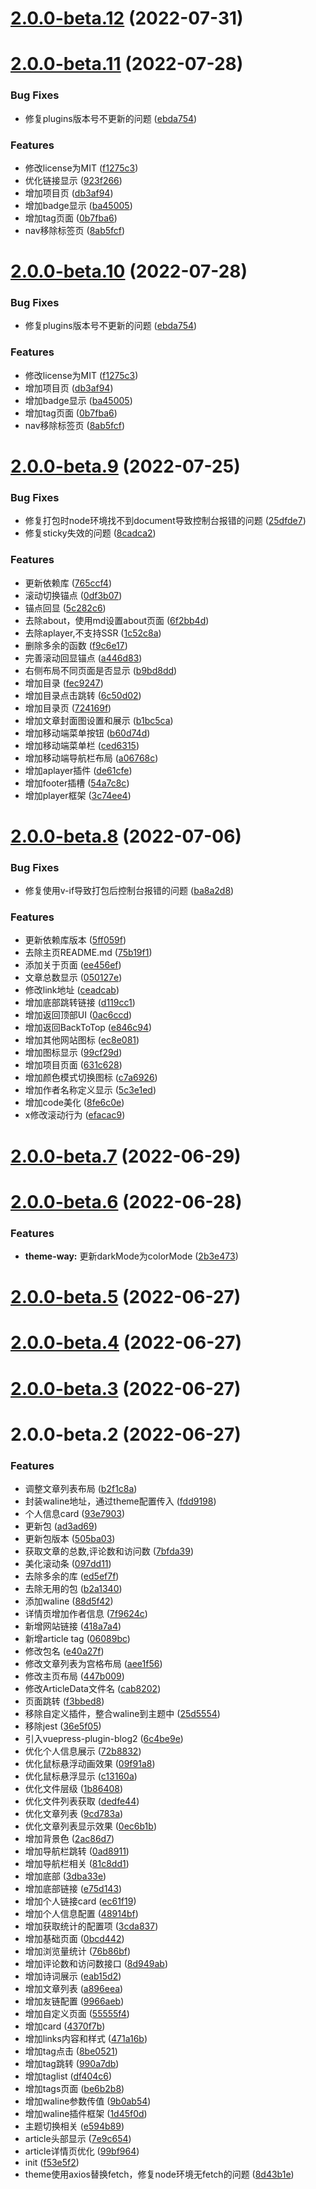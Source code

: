 # [2.0.0-beta.12](https://github.com/WayNian/vuepress-theme-way/compare/v2.0.0-beta.11...v2.0.0-beta.12) (2022-07-31)



# [2.0.0-beta.11](https://github.com/WayNian/vuepress-theme-way/compare/v2.0.0-beta.9...v2.0.0-beta.11) (2022-07-28)


### Bug Fixes

* 修复plugins版本号不更新的问题 ([ebda754](https://github.com/WayNian/vuepress-theme-way/commit/ebda754c818fde3440faaa15812253ee0606c556))


### Features

* 修改license为MIT ([f1275c3](https://github.com/WayNian/vuepress-theme-way/commit/f1275c340ce8fc9cfc37380b22f89392b801844d))
* 优化链接显示 ([923f266](https://github.com/WayNian/vuepress-theme-way/commit/923f26652be34a146a1ed573813adae2264c2167))
* 增加项目页 ([db3af94](https://github.com/WayNian/vuepress-theme-way/commit/db3af94aa18aed1c25533ffd459072a27e6bd33f))
* 增加badge显示 ([ba45005](https://github.com/WayNian/vuepress-theme-way/commit/ba45005361481c877c9ad673936825b0e0ea6128))
* 增加tag页面 ([0b7fba6](https://github.com/WayNian/vuepress-theme-way/commit/0b7fba672961762c9610b3486eaf4fc624cd4c83))
* nav移除标签页 ([8ab5fcf](https://github.com/WayNian/vuepress-theme-way/commit/8ab5fcfcc17878836dd09ff29bf839596cf40a39))



# [2.0.0-beta.10](https://github.com/WayNian/vuepress-theme-way/compare/v2.0.0-beta.9...v2.0.0-beta.10) (2022-07-28)


### Bug Fixes

* 修复plugins版本号不更新的问题 ([ebda754](https://github.com/WayNian/vuepress-theme-way/commit/ebda754c818fde3440faaa15812253ee0606c556))


### Features

* 修改license为MIT ([f1275c3](https://github.com/WayNian/vuepress-theme-way/commit/f1275c340ce8fc9cfc37380b22f89392b801844d))
* 增加项目页 ([db3af94](https://github.com/WayNian/vuepress-theme-way/commit/db3af94aa18aed1c25533ffd459072a27e6bd33f))
* 增加badge显示 ([ba45005](https://github.com/WayNian/vuepress-theme-way/commit/ba45005361481c877c9ad673936825b0e0ea6128))
* 增加tag页面 ([0b7fba6](https://github.com/WayNian/vuepress-theme-way/commit/0b7fba672961762c9610b3486eaf4fc624cd4c83))
* nav移除标签页 ([8ab5fcf](https://github.com/WayNian/vuepress-theme-way/commit/8ab5fcfcc17878836dd09ff29bf839596cf40a39))



# [2.0.0-beta.9](https://github.com/WayNian/vuepress-theme-way/compare/v2.0.0-beta.8...v2.0.0-beta.9) (2022-07-25)


### Bug Fixes

* 修复打包时node环境找不到document导致控制台报错的问题 ([25dfde7](https://github.com/WayNian/vuepress-theme-way/commit/25dfde7713894e67b432c0ab546723e30d0e515f))
* 修复sticky失效的问题 ([8cadca2](https://github.com/WayNian/vuepress-theme-way/commit/8cadca256ac406faa8939ee1ff716e757d4dabb3))


### Features

* 更新依赖库 ([765ccf4](https://github.com/WayNian/vuepress-theme-way/commit/765ccf405985607c095e08b2dc3b5aa01eb29960))
* 滚动切换锚点 ([0df3b07](https://github.com/WayNian/vuepress-theme-way/commit/0df3b073e88a5f572cfa345d6b559ef838c588be))
* 锚点回显 ([5c282c6](https://github.com/WayNian/vuepress-theme-way/commit/5c282c68bf64efefa678d4afea23f65d37fb7ddb))
* 去除about，使用md设置about页面 ([6f2bb4d](https://github.com/WayNian/vuepress-theme-way/commit/6f2bb4d372d23f0052c2873d61d7a32a65267d34))
* 去除aplayer,不支持SSR ([1c52c8a](https://github.com/WayNian/vuepress-theme-way/commit/1c52c8aafb4cfe288da8d25b95ee8da878c811e4))
* 删除多余的函数 ([f9c6e17](https://github.com/WayNian/vuepress-theme-way/commit/f9c6e173bd4c79d34305404a56892df8d7e19be0))
* 完善滚动回显锚点 ([a446d83](https://github.com/WayNian/vuepress-theme-way/commit/a446d8394ca615113b49e4f1af06e004cfe279ce))
* 右侧布局不同页面是否显示 ([b9bd8dd](https://github.com/WayNian/vuepress-theme-way/commit/b9bd8dd9cd865fe4f81474662db3c76edba24ac6))
* 增加目录 ([fec9247](https://github.com/WayNian/vuepress-theme-way/commit/fec9247868343700d00a209d9aa6cb3d49b06e02))
* 增加目录点击跳转 ([6c50d02](https://github.com/WayNian/vuepress-theme-way/commit/6c50d02b1d58be50d2853ae33c60ddb8ec47ce43))
* 增加目录页 ([724169f](https://github.com/WayNian/vuepress-theme-way/commit/724169f84df9dc458b82f659d9f53a885313dbd0))
* 增加文章封面图设置和展示 ([b1bc5ca](https://github.com/WayNian/vuepress-theme-way/commit/b1bc5ca1d59247d911619824095e02b4c813d68c))
* 增加移动端菜单按钮 ([b60d74d](https://github.com/WayNian/vuepress-theme-way/commit/b60d74d869e94b13159183749b48dc2713246d36))
* 增加移动端菜单栏 ([ced6315](https://github.com/WayNian/vuepress-theme-way/commit/ced6315d7133da8e62acd40a26224bcb83f614a3))
* 增加移动端导航栏布局 ([a06768c](https://github.com/WayNian/vuepress-theme-way/commit/a06768c7e06efbbaa0539610c7d54e99ec5d1ca8))
* 增加aplayer插件 ([de61cfe](https://github.com/WayNian/vuepress-theme-way/commit/de61cfef4659b4984146729673c148778d9e8b31))
* 增加footer插槽 ([54a7c8c](https://github.com/WayNian/vuepress-theme-way/commit/54a7c8c823edb015139362cd503bf441585a5be1))
* 增加player框架 ([3c74ee4](https://github.com/WayNian/vuepress-theme-way/commit/3c74ee467ecb822f90f1ac623700794eafee6fa6))



# [2.0.0-beta.8](https://github.com/WayNian/vuepress-theme-way/compare/v2.0.0-beta.7...v2.0.0-beta.8) (2022-07-06)


### Bug Fixes

* 修复使用v-if导致打包后控制台报错的问题 ([ba8a2d8](https://github.com/WayNian/vuepress-theme-way/commit/ba8a2d804516ce9ed609f50cc24a7d1f8816289a))


### Features

* 更新依赖库版本 ([5ff059f](https://github.com/WayNian/vuepress-theme-way/commit/5ff059f513342d0d33a3f5a3ea55bd4aa8df27ae))
* 去除主页README.md ([75b19f1](https://github.com/WayNian/vuepress-theme-way/commit/75b19f1fc9cc1bba028916dec6244854e65b67e6))
* 添加关于页面 ([ee456ef](https://github.com/WayNian/vuepress-theme-way/commit/ee456efec29b2720e9a559e023ceb72081974223))
* 文章总数显示 ([050127e](https://github.com/WayNian/vuepress-theme-way/commit/050127ee0e0d921de1ba99f78187f321bf9a041d))
* 修改link地址 ([ceadcab](https://github.com/WayNian/vuepress-theme-way/commit/ceadcab93816f18b9048d78f9ecdf8d843933f26))
* 增加底部跳转链接 ([d119cc1](https://github.com/WayNian/vuepress-theme-way/commit/d119cc11416940bf5d969f416136c9c89ad6742f))
* 增加返回顶部UI ([0ac6ccd](https://github.com/WayNian/vuepress-theme-way/commit/0ac6ccd0e323b0ec972c2007e2f6043e9abde1b7))
* 增加返回BackToTop ([e846c94](https://github.com/WayNian/vuepress-theme-way/commit/e846c94911ce3b34be19d016fde07888f4c94753))
* 增加其他网站图标 ([ec8e081](https://github.com/WayNian/vuepress-theme-way/commit/ec8e0819436bc6101fae94f1d28c6ae4c2cca9b6))
* 增加图标显示 ([99cf29d](https://github.com/WayNian/vuepress-theme-way/commit/99cf29d9eda049e8dceeca2d09f6e00be4ff5f23))
* 增加项目页面 ([631c628](https://github.com/WayNian/vuepress-theme-way/commit/631c628977e6273cf35e3ccfd0470b9d93e91c43))
* 增加颜色模式切换图标 ([c7a6926](https://github.com/WayNian/vuepress-theme-way/commit/c7a6926c0eac8b9addac48fa2fbeda3eea70802c))
* 增加作者名称定义显示 ([5c3e1ed](https://github.com/WayNian/vuepress-theme-way/commit/5c3e1ed42889ef4d04a4a989a86315652e612b55))
* 增加code美化 ([8fe6c0e](https://github.com/WayNian/vuepress-theme-way/commit/8fe6c0e1132b1b764f1933d4021803cb4578aa8f))
* x修改滚动行为 ([efacac9](https://github.com/WayNian/vuepress-theme-way/commit/efacac976311c5e8f9e497fc40b4c0552fca664f))



# [2.0.0-beta.7](https://github.com/WayNian/vuepress-theme-way/compare/v2.0.0-beta.6...v2.0.0-beta.7) (2022-06-29)



# [2.0.0-beta.6](https://github.com/WayNian/vuepress-theme-way/compare/v2.0.0-beta.5...v2.0.0-beta.6) (2022-06-28)


### Features

* **theme-way:**  更新darkMode为colorMode ([2b3e473](https://github.com/WayNian/vuepress-theme-way/commit/2b3e4731304cf7e8f4dc05b2b95c4b2775cd032b))



# [2.0.0-beta.5](https://github.com/WayNian/vuepress-theme-way/compare/v2.0.0-beta.4...v2.0.0-beta.5) (2022-06-27)



# [2.0.0-beta.4](https://github.com/WayNian/vuepress-theme-way/compare/v2.0.0-beta.3...v2.0.0-beta.4) (2022-06-27)



# [2.0.0-beta.3](https://github.com/WayNian/vuepress-theme-way/compare/v2.0.0-beta.2...v2.0.0-beta.3) (2022-06-27)



# 2.0.0-beta.2 (2022-06-27)


### Features

* 调整文章列表布局 ([b2f1c8a](https://github.com/WayNian/vuepress-theme-way/commit/b2f1c8a179f11e89abe38beaf6db9d46545f636b))
* 封装waline地址，通过theme配置传入 ([fdd9198](https://github.com/WayNian/vuepress-theme-way/commit/fdd91981c9eff3311c2303f5b1efe6c4a20e8ba3))
* 个人信息card ([93e7903](https://github.com/WayNian/vuepress-theme-way/commit/93e79037da412f622d27bbac425806b0b74aec72))
* 更新包 ([ad3ad69](https://github.com/WayNian/vuepress-theme-way/commit/ad3ad69798f3800362541a5c190fc06e2e5cdff5))
* 更新包版本 ([505ba03](https://github.com/WayNian/vuepress-theme-way/commit/505ba03ee00261240506a90ef1b35db699658c0b))
* 获取文章的总数,评论数和访问数 ([7bfda39](https://github.com/WayNian/vuepress-theme-way/commit/7bfda39bc23bb50fb611593c4265411a1f28f608))
* 美化滚动条 ([097dd11](https://github.com/WayNian/vuepress-theme-way/commit/097dd113c94bcd145f012e5948dfe91195e61693))
* 去除多余的库 ([ed5ef7f](https://github.com/WayNian/vuepress-theme-way/commit/ed5ef7f1023917e9ccb953d97ef76776342eb085))
* 去除无用的包 ([b2a1340](https://github.com/WayNian/vuepress-theme-way/commit/b2a1340928a4a3a353a87e96aee10c107157f82d))
* 添加waline ([88d5f42](https://github.com/WayNian/vuepress-theme-way/commit/88d5f429b6baf943c28c9379f793e516c25860d3))
* 详情页增加作者信息 ([7f9624c](https://github.com/WayNian/vuepress-theme-way/commit/7f9624c3f1e3a194271573dbc3b7db30e727e488))
* 新增网站链接 ([418a7a4](https://github.com/WayNian/vuepress-theme-way/commit/418a7a4a453b21580bd5972a29d004f8cd9b6487))
* 新增article tag ([06089bc](https://github.com/WayNian/vuepress-theme-way/commit/06089bc676b8994f1a0f013f17074178d34bcf2a))
* 修改包名 ([e40a27f](https://github.com/WayNian/vuepress-theme-way/commit/e40a27fed1ddcf6f16656366a717039c35232fec))
* 修改文章列表为宫格布局 ([aee1f56](https://github.com/WayNian/vuepress-theme-way/commit/aee1f56f29b567b215a68f24b58da71b83d24177))
* 修改主页布局 ([447b009](https://github.com/WayNian/vuepress-theme-way/commit/447b009b87bcdb51f4dba1b5c460ccad3dc27473))
* 修改ArticleData文件名 ([cab8202](https://github.com/WayNian/vuepress-theme-way/commit/cab82025d859ea58c3160bb25003b50eb8a4f370))
* 页面跳转 ([f3bbed8](https://github.com/WayNian/vuepress-theme-way/commit/f3bbed8317ab89508b29a4a72fc45399efe3a59d))
* 移除自定义插件，整合waline到主题中 ([25d5554](https://github.com/WayNian/vuepress-theme-way/commit/25d555437b6ac68f48de51c3297d0495facabc7f))
* 移除jest ([36e5f05](https://github.com/WayNian/vuepress-theme-way/commit/36e5f05dfd2ca990f0bcb1d6fd67be37dffd9f4c))
* 引入vuepress-plugin-blog2 ([6c4be9e](https://github.com/WayNian/vuepress-theme-way/commit/6c4be9ebf50b80cca8dfd0d9e8b2f8568585d4e2))
* 优化个人信息展示 ([72b8832](https://github.com/WayNian/vuepress-theme-way/commit/72b883204cc5e1a19978049746b6a547847bac0e))
* 优化鼠标悬浮动画效果 ([09f91a8](https://github.com/WayNian/vuepress-theme-way/commit/09f91a87f08f6a7a06ca85f483f4e507a8df56c7))
* 优化鼠标悬浮显示 ([c13160a](https://github.com/WayNian/vuepress-theme-way/commit/c13160afc886ed9655d83d8c8e2cdd74f0a0b203))
* 优化文件层级 ([1b86408](https://github.com/WayNian/vuepress-theme-way/commit/1b864088dfdd18f8eb5c0edcba112e1c8463a298))
* 优化文件列表获取 ([dedfe44](https://github.com/WayNian/vuepress-theme-way/commit/dedfe44321cd5dfa61d38f324ba6062ec2ecfa96))
* 优化文章列表 ([9cd783a](https://github.com/WayNian/vuepress-theme-way/commit/9cd783a0eb36f78d619a754f18c63d93a9f13f35))
* 优化文章列表显示效果 ([0ec6b1b](https://github.com/WayNian/vuepress-theme-way/commit/0ec6b1b10b6edf9bca9f23543b4c3b12dd737ee5))
* 增加背景色 ([2ac86d7](https://github.com/WayNian/vuepress-theme-way/commit/2ac86d745b1fabe178ae6834ccc933a35ca3c8c7))
* 增加导航栏跳转 ([0ad8911](https://github.com/WayNian/vuepress-theme-way/commit/0ad8911e07af2008790c6fa9065b9d5efb87b083))
* 增加导航栏相关 ([81c8dd1](https://github.com/WayNian/vuepress-theme-way/commit/81c8dd1780281fdc4b3d2744aa207c0995e7a817))
* 增加底部 ([3dba33e](https://github.com/WayNian/vuepress-theme-way/commit/3dba33efe189092ae167249aef8bdfcdc8f64a80))
* 增加底部链接 ([e75d143](https://github.com/WayNian/vuepress-theme-way/commit/e75d14387b2982a808e8a68002cbe09db30096d4))
* 增加个人链接card ([ec61f19](https://github.com/WayNian/vuepress-theme-way/commit/ec61f19063b0ad031ca1b6138ca8169ca1b077d9))
* 增加个人信息配置 ([48914bf](https://github.com/WayNian/vuepress-theme-way/commit/48914bf777866548dae1bc3fa8981ad84af44931))
* 增加获取统计的配置项 ([3cda837](https://github.com/WayNian/vuepress-theme-way/commit/3cda8371667b229de872ed8ddbcf6d8aa0fc22d6))
* 增加基础页面 ([0bcd442](https://github.com/WayNian/vuepress-theme-way/commit/0bcd4424ffa26ca2128dcce262682247ada0dae8))
* 增加浏览量统计 ([76b86bf](https://github.com/WayNian/vuepress-theme-way/commit/76b86bfb4957e47359596c08653a4a9c9ef66583))
* 增加评论数和访问数接口 ([8d949ab](https://github.com/WayNian/vuepress-theme-way/commit/8d949ab05b078ce32cd856f05b0cf696c7105534))
* 增加诗词展示 ([eab15d2](https://github.com/WayNian/vuepress-theme-way/commit/eab15d286865a694c5f9d1fa12bea053d31ec7c2))
* 增加文章列表 ([a896eea](https://github.com/WayNian/vuepress-theme-way/commit/a896eea03d5581b3e1eb3d297c2994db2176c354))
* 增加友链配置 ([9966aeb](https://github.com/WayNian/vuepress-theme-way/commit/9966aebe564cf382213d3395ff043ece05437d1e))
* 增加自定义页面 ([55555f4](https://github.com/WayNian/vuepress-theme-way/commit/55555f46d46f735be8947375425dea025c8671a9))
* 增加card ([4370f7b](https://github.com/WayNian/vuepress-theme-way/commit/4370f7bf16716ad4fe85e2c17f8438f90399d8fa))
* 增加links内容和样式 ([471a16b](https://github.com/WayNian/vuepress-theme-way/commit/471a16b70bab235c59a246d950e647e7edf067a4))
* 增加tag点击 ([8be0521](https://github.com/WayNian/vuepress-theme-way/commit/8be052131ffb9496d3ec2fa574e1b899add3809d))
* 增加tag跳转 ([990a7db](https://github.com/WayNian/vuepress-theme-way/commit/990a7db9cc560c2476f00255b0f9a992d495fb5a))
* 增加taglist ([df404c6](https://github.com/WayNian/vuepress-theme-way/commit/df404c6e2deb49a1e6a3c1c715da0f7695797fcb))
* 增加tags页面 ([be6b2b8](https://github.com/WayNian/vuepress-theme-way/commit/be6b2b819fff0331ed0759e0e595a850f2725700))
* 增加waline参数传值 ([9b0ab54](https://github.com/WayNian/vuepress-theme-way/commit/9b0ab5457bc0bab8d0ccc9023bc0ee01bfb49cd3))
* 增加waline插件框架 ([1d45f0d](https://github.com/WayNian/vuepress-theme-way/commit/1d45f0d42e190c62459c6f88d07754cbbd072d15))
* 主题切换相关 ([e594b89](https://github.com/WayNian/vuepress-theme-way/commit/e594b897e641d3d5f4b53150d064e91dedfeb5c5))
* article头部显示 ([7e9c654](https://github.com/WayNian/vuepress-theme-way/commit/7e9c6549be6790331426e2dd09a6fa7ded1617b7))
* article详情页优化 ([99bf964](https://github.com/WayNian/vuepress-theme-way/commit/99bf964b39221a84f95568d7cd73d65e089b53bd))
* init ([f53e5f2](https://github.com/WayNian/vuepress-theme-way/commit/f53e5f2e811b9cdbd6737bc05d8e4d5f1afea771))
* theme使用axios替换fetch，修复node环境无fetch的问题 ([8d43b1e](https://github.com/WayNian/vuepress-theme-way/commit/8d43b1e84ba5fb7e29123fc4c91ae6754bed0ac5))



